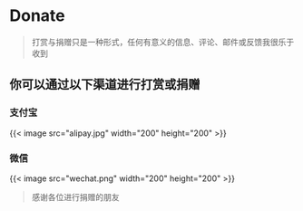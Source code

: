 # Donate


> 打赏与捐赠只是一种形式，任何有意义的信息、评论、邮件或反馈我很乐于收到

## 你可以通过以下渠道进行打赏或捐赠

### 支付宝

{{< image src="alipay.jpg" width="200" height="200" >}}

### 微信

{{< image src="wechat.png" width="200" height="200" >}}

> 感谢各位进行捐赠的朋友

